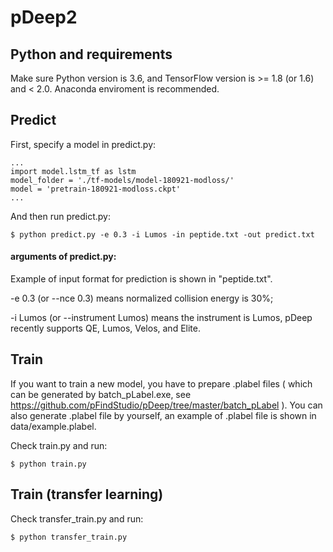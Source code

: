 # pDeep2

## Python and requirements

Make sure Python version is 3.6, and TensorFlow version is >= 1.8 (or 1.6) and < 2.0. Anaconda enviroment is recommended.

## Predict

First, specify a model in predict.py:
```
...
import model.lstm_tf as lstm
model_folder = './tf-models/model-180921-modloss/'
model = 'pretrain-180921-modloss.ckpt'
...
```

And then run predict.py:
```
$ python predict.py -e 0.3 -i Lumos -in peptide.txt -out predict.txt
```

#### arguments of predict.py:
Example of input format for prediction is shown in "peptide.txt".

-e 0.3 (or --nce 0.3) means normalized collision energy is 30%;

-i Lumos (or --instrument Lumos) means the instrument is Lumos, pDeep recently supports QE, Lumos, Velos, and Elite.

## Train

If you want to train a new model, you have to prepare .plabel files ( which can be generated by batch_pLabel.exe, see https://github.com/pFindStudio/pDeep/tree/master/batch_pLabel ). You can also generate .plabel file by yourself, an example of .plabel file is shown in data/example.plabel.

Check train.py and run:
```
$ python train.py
```

## Train (transfer learning)

Check transfer_train.py and run:
```
$ python transfer_train.py
```
